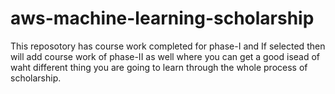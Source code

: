 # aws-machine-learning-scholarship
This reposotory has course work completed for phase-I and If selected then will add course work of phase-II as well where you can get a good isead of waht different thing you are going to learn through the whole process of scholarship. 
